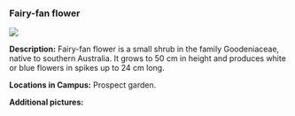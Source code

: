 ### Fairy-fan flower
![](http://www.astro.princeton.edu/~ruixu/fig/Fairyfan.jpg)

**Description:** Fairy-fan flower  is a small shrub in the family Goodeniaceae, native to southern Australia. It grows to 50 cm in height and produces white or blue flowers in spikes up to 24 cm long.

**Locations in Campus:** Prospect garden.

**Additional pictures:**
